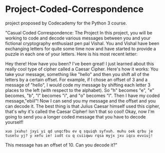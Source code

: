 # Project-Coded-Correspondence
project proposed by Codecademy for the Python 3 course.

"Casual Coded Correspondence: The Project
In this project, you will be working to code and decode various messages between you and your fictional cryptography enthusiast pen pal Vishal. You and Vishal have been exchanging letters for quite some time now and have started to provide a puzzle in each one of your letters. Here is his most recent letter:

 Hey there! How have you been? I've been great! I just learned about this really cool type of cipher called a  Caesar Cipher. Here's how it works: You take your message, something like "hello" and then you shift all of the letters by a certain offset. For example, if I chose an offset of 3 and a message of "hello", I would code my message by shifting each letter 3 places to the left (with respect to the alphabet). So "h" becomes "e", "e" becomes, "b", "l" becomes "i", and "o" becomes "l". Then I have my coded message,"ebiil"! Now I can send you my message and the offset and you can decode it. The best thing is that Julius Caesar himself used this cipher, that's why it's called the Caesar Cipher! Isn't that so cool! Okay, now I'm going to send you a longer coded message that you have to decode yourself!

    xuo jxuhu! jxyi yi qd unqcfbu ev q squiqh syfxuh. muhu oek qrbu je tusetu yj? y xefu ie! iudt cu q cuiiqwu rqsa myjx jxu iqcu evviuj!

This message has an offset of 10. Can you decode it?"
